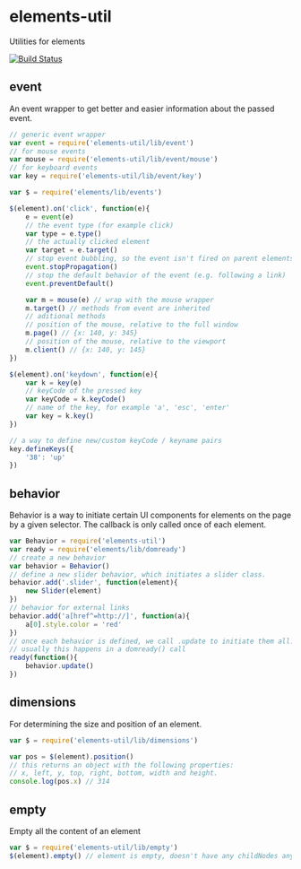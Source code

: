 elements-util
=============

Utilities for elements

[![Build Status](https://secure.travis-ci.org/arian/elements-util.png)](http://travis-ci.org/arian/elements-util)

## event

An event wrapper to get better and easier information about the passed event.

```js
// generic event wrapper
var event = require('elements-util/lib/event')
// for mouse events
var mouse = require('elements-util/lib/event/mouse')
// for keyboard events
var key = require('elements-util/lib/event/key')

var $ = require('elements/lib/events')

$(element).on('click', function(e){
	e = event(e)
	// the event type (for example click)
	var type = e.type()
	// the actually clicked element
	var target = e.target()
	// stop event bubbling, so the event isn't fired on parent elements
	event.stopPropagation()
	// stop the default behavior of the event (e.g. following a link)
	event.preventDefault()

	var m = mouse(e) // wrap with the mouse wrapper
	m.target() // methods from event are inherited
	// aditional methods
	// position of the mouse, relative to the full window
	m.page() // {x: 140, y: 345}
	// position of the mouse, relative to the viewport
	m.client() // {x: 140, y: 145}
})

$(element).on('keydown', function(e){
	var k = key(e)
	// keyCode of the pressed key
	var keyCode = k.keyCode()
	// name of the key, for example 'a', 'esc', 'enter'
	var key = k.key()
})

// a way to define new/custom keyCode / keyname pairs
key.defineKeys({
	'38': 'up'
})
```

## behavior

Behavior is a way to initiate certain UI components for elements on the page
by a given selector. The callback is only called once of each element.

```js
var Behavior = require('elements-util')
var ready = require('elements/lib/domready')
// create a new behavior
var behavior = Behavior()
// define a new slider behavior, which initiates a slider class.
behavior.add('.slider', function(element){
	new Slider(element)
})
// behavior for external links
behavior.add('a[href^=http://]', function(a){
	a[0].style.color = 'red'
})
// once each behavior is defined, we call .update to initiate them all.
// usually this happens in a domready() call
ready(function(){
	behavior.update()
})
```

## dimensions

For determining the size and position of an element.

```js
var $ = require('elements-util/lib/dimensions')

var pos = $(element).position()
// this returns an object with the following properties:
// x, left, y, top, right, bottom, width and height.
console.log(pos.x) // 314
```

## empty

Empty all the content of an element

```js
var $ = require('elements-util/lib/empty')
$(element).empty() // element is empty, doesn't have any childNodes anymore.
```
